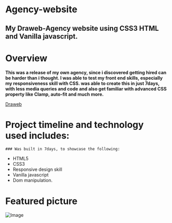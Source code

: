 ﻿# Agency-website
## My Draweb-Agency website using CSS3 HTML and Vanilla javascript.

# Overview

 **This was a release of my own agency, since i discovered getting hired can be harder than i thought.
 I was able to test my front end skills, especially my responsiveness skill with CSS. was able to create this in just 7days, 
 with less media queries and code and also get familiar with advanced CSS property like Clamp, auto-fit and much more.**

[Draweb](https://draweb-agency.com/)


# Project timeline and technology used includes:
    ### Was built in 7days, to showcase the following:
 
 
  * HTML5
  * CSS3
  * Responsive design skill
  * Vanilla javascript
  * Dom manipulation.


# Featured picture

![Image](images/coming2.png)
